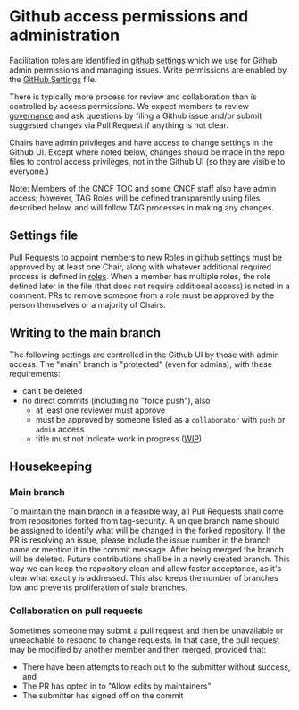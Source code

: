 # Github access permissions and administration

Facilitation roles are identified in [github settings](/.github/settings.yml)
which we use for Github admin permissions and managing issues. Write permissions
are enabled by the [GitHub Settings](/.github/settings.yml) file.

There is typically more process for review and collaboration than is controlled
by access permissions. We expect members to review [governance](/governance)
and ask questions by filing a Github issue and/or submit suggested changes via
Pull Request if anything is not clear.

Chairs have admin privileges and have access to change settings in the Github
UI. Except where noted below, changes should be made in the repo files to
control access privileges, not in the Github UI (so they are visible to
everyone.)

Note: Members of the CNCF TOC and some CNCF staff also have admin access;
however, TAG Roles will be defined transparently using files described below,
and will follow TAG processes in making any changes.

## Settings file

Pull Requests to appoint members to new Roles in
[github settings](/.github/settings.yml) must be approved by at least one Chair,
along with whatever additional required process is defined in
[roles](roles.md). When a member has multiple roles, the role defined later in
the file (that does not require additional access) is noted in a comment. PRs to
remove someone from a role must be approved by the person themselves or a
majority of Chairs.

## Writing to the main branch

The following settings are controlled in the Github UI by those with admin
access. The "main" branch is "protected" (even for admins), with these
requirements:

- can't be deleted
- no direct commits (including no "force push"), also
  - at least one reviewer must approve
  - must be approved by someone listed as a `collaborator` with
    `push` or `admin` access
  - title must not indicate work in
    progress ([WIP](https://github.com/apps/wip))

## Housekeeping

### Main branch

To maintain the main branch in a feasible way, all Pull Requests shall come
from repositories forked from tag-security. A unique branch name
should be assigned to identify what will be changed in the forked
repository. If the PR is resolving an issue, please include the issue number
in the branch name or mention it in the commit message.
After being merged the branch will be deleted.
Future contributions shall be in a newly created branch.
This way we can keep the repository clean and allow faster acceptance, as
it's clear what exactly is addressed. This also keeps the number of branches
low and prevents proliferation of stale branches.

### Collaboration on pull requests

Sometimes someone may submit a pull request and then be unavailable or unreachable
to respond to change requests. In that case, the pull request may be modified by
another member and then merged, provided that:

- There have been attempts to reach out to the submitter without success, and
- The PR has opted in to "Allow edits by maintainers"
- The submitter has signed off on the commit
